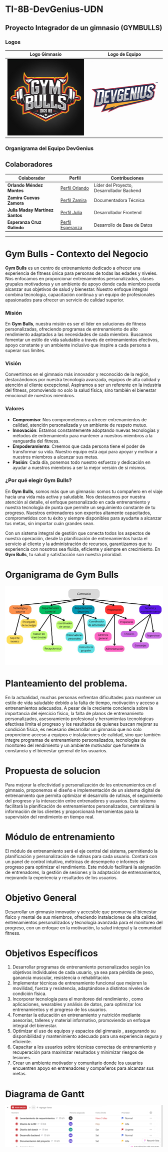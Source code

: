 
# TI-8B-DevGenius-UDN
## Proyecto Integrador de un gimnasio (GYMBULLS)

### Logos
| Logo Gimnasio | Logo de Equipo |
|--------------|--------------|
| ![GymBulls](imgs/logogym.jpg) | ![DevGenius](imgs/logo.png) |

### Organigrama del Equipo DevGenius

## Colaboradores

| Colaborador | Perfil | Contribuciones |
|------------|--------|---------------|
| **Orlando Méndez Montes** | [Perfil Orlando](ruta/perfil_amauri) | Líder del Proyecto, Desarrollador Backend |
| **Zamira Cuevas Zamora** | [Perfil Zamira](ruta/perfil_alina) | Documentadora Técnica |
| **Julia Maday Martínez Santos** | [Perfil Julia](ruta/perfil_carballo) | Desarrollador Frontend |
| **Esperanza Cruz Galindo** | [Perfil Esperanza](ruta/perfil_arroyo) | Desarrollo de Base de Datos |

---
# Gym Bulls - Contexto del Negocio

**Gym Bulls** es un centro de entrenamiento dedicado a ofrecer una experiencia de fitness única para personas de todas las edades y niveles. Nos enfocamos en proporcionar entrenamientos personalizados, clases grupales motivadoras y un ambiente de apoyo donde cada miembro pueda alcanzar sus objetivos de salud y bienestar. Nuestro enfoque integral combina tecnología, capacitación continua y un equipo de profesionales apasionados para ofrecer un servicio de calidad superior.

### Misión

En **Gym Bulls**, nuestra misión es ser el líder en soluciones de fitness personalizadas, ofreciendo programas de entrenamiento de alto rendimiento adaptados a las necesidades de cada miembro. Buscamos fomentar un estilo de vida saludable a través de entrenamientos efectivos, apoyo constante y un ambiente inclusivo que inspire a cada persona a superar sus límites.

### Visión

Convertirnos en el gimnasio más innovador y reconocido de la región, destacándonos por nuestra tecnología avanzada, equipos de alta calidad y atención al cliente excepcional. Aspiramos a ser un referente en la industria del fitness, promoviendo no solo la salud física, sino también el bienestar emocional de nuestros miembros.

### Valores

- **Compromiso**: Nos comprometemos a ofrecer entrenamientos de calidad, atención personalizada y un ambiente de respeto mutuo.
- **Innovación**: Estamos constantemente adoptando nuevas tecnologías y métodos de entrenamiento para mantener a nuestros miembros a la vanguardia del fitness.
- **Empoderamiento**: Creemos que cada persona tiene el poder de transformar su vida. Nuestro equipo está aquí para apoyar y motivar a nuestros miembros a alcanzar sus metas.
- **Pasión**: Cada día, ponemos todo nuestro esfuerzo y dedicación en ayudar a nuestros miembros a ser la mejor versión de sí mismos.

### ¿Por qué elegir **Gym Bulls**?

En **Gym Bulls**, somos más que un gimnasio: somos tu compañero en el viaje hacia una vida más activa y saludable. Nos destacamos por nuestra atención al detalle, el enfoque personalizado en cada entrenamiento y nuestra tecnología de punta que permite un seguimiento constante de tu progreso. Nuestros entrenadores son expertos altamente capacitados, comprometidos con tu éxito y siempre disponibles para ayudarte a alcanzar tus metas, sin importar cuán grandes sean.

Con un sistema integral de gestión que conecta todos los aspectos de nuestra operación, desde la planificación de entrenamientos hasta el servicio al cliente y la administración de recursos, garantizamos que tu experiencia con nosotros sea fluida, eficiente y siempre en crecimiento. En **Gym Bulls**, tu salud y satisfacción son nuestra prioridad.

# Organigrama de Gym Bulls

![Organigrama de Gym Bulls](imgs/gymo.jpg)

# Planteamiento del problema. 

En la actualidad, muchas personas enfrentan dificultades para mantener un estilo de vida saludable debido a la falta de tiempo, motivación y acceso a entrenamientos adecuados. A pesar de la creciente conciencia sobre la importancia del ejercicio físico, la falta de planos de entrenamiento personalizados, asesoramiento profesional y herramientas tecnológicas efectivas limita el progreso y los resultados de quienes buscan mejorar su condición física, es necesario desarrollar un gimnasio que no solo proporcione acceso a equipos e instalaciones de calidad, sino que también integre programas de entrenamiento personalizados, tecnologías de monitoreo del rendimiento y un ambiente motivador que fomente la constancia y el bienestar general de los usuarios.


# Propuesta de solucion 

Para mejorar la efectividad y personalización de los entrenamientos en el gimnasio, proponemos el diseño e implementación de un sistema digital de entrenamiento que permita optimizar el desarrollo de rutinas, el seguimiento del progreso y la interacción entre entrenadores y usuarios. Este sistema facilitará la planificación de entrenamientos personalizados, centralizará la información de los clientes y proporcionará herramientas para la supervisión del rendimiento en tiempo real.

# Módulo de entrenamiento

El módulo de entrenamiento será el eje central del sistema, permitiendo la planificación y personalización de rutinas para cada usuario. Contará con un panel de control intuitivo, métricas de desempeño e informes de progreso para optimizar el rendimiento. Este módulo facilitará la asignación de entrenadores, la gestión de sesiones y la adaptación de entrenamientos, mejorando la experiencia y resultados de los usuarios.

# Objetivo General  
Desarrollar un gimnasio innovador y accesible que promueva el bienestar físico y mental de sus miembros, ofreciendo instalaciones de alta calidad, entrenamientos personalizados y tecnología avanzada para el monitoreo del progreso, con un enfoque en la motivación, la salud integral y la comunidad fitness.

# Objetivos Específicos 

1.	Desarrollar programas de entrenamiento personalizados según los objetivos individuales de cada usuario, ya sea para pérdida de peso, ganancia muscular, resistencia o rehabilitación.
2.	Implementar técnicas de entrenamiento funcional que mejoren la movilidad, fuerza y resistencia, adaptándose a distintos niveles de condición física.
3.	Incorporar tecnología para el monitoreo del rendimiento , como aplicaciones, wearables y análisis de datos, para optimizar los entrenamientos y el progreso de los usuarios.
4.	Fomentar la educación en entrenamiento y nutrición mediante asesorías, talleres y material informativo, promoviendo un enfoque integral del bienestar.
5.	Optimizar el uso de equipos y espacios del gimnasio , asegurando su disponibilidad y mantenimiento adecuado para una experiencia segura y eficiente.
6.	Capacitar a los usuarios sobre técnicas correctas de entrenamiento y recuperación para maximizar resultados y minimizar riesgos de lesiones.
7.	Crear un ambiente motivador y comunitario donde los usuarios encuentren apoyo en entrenadores y compañeros para alcanzar sus metas.

# Diagrama de Gantt 

![Organigrama de Gym Bulls](imgs/gantt.png)
